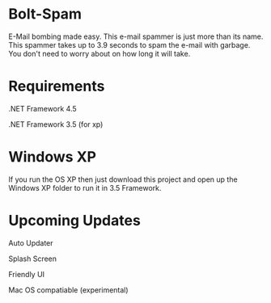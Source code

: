 Bolt-Spam
=========
E-Mail bombing made easy.
This e-mail spammer is just more than its name. This spammer takes up to 3.9 seconds to spam the e-mail with garbage. You don't need to worry about on how long it will take.

Requirements
============
.NET Framework 4.5

.NET Framework 3.5 (for xp)

Windows XP
==========
If you run the OS XP then just download this project and open up the Windows XP folder to run it in 3.5 Framework.

Upcoming Updates
================
Auto Updater

Splash Screen

Friendly UI

Mac OS compatiable (experimental)
